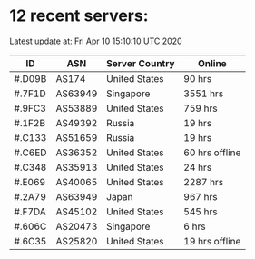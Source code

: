 # 12 recent servers:

Latest update at: Fri Apr 10 15:10:10 UTC 2020

| ID | ASN | Server Country | Online |
| -- | --- | -------------- | ------ |
| #.D09B | AS174 | United States | 90 hrs |
| #.7F1D | AS63949 | Singapore | 3551 hrs |
| #.9FC3 | AS53889 | United States | 759 hrs |
| #.1F2B | AS49392 | Russia | 19 hrs |
| #.C133 | AS51659 | Russia | 19 hrs |
| #.C6ED | AS36352 | United States | 60 hrs offline |
| #.C348 | AS35913 | United States | 24 hrs |
| #.E069 | AS40065 | United States | 2287 hrs |
| #.2A79 | AS63949 | Japan | 967 hrs |
| #.F7DA | AS45102 | United States | 545 hrs |
| #.606C | AS20473 | Singapore | 6 hrs |
| #.6C35 | AS25820 | United States | 19 hrs offline |

